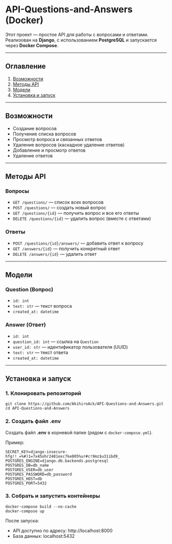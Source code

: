 # API-Questions-and-Answers (Docker)

Этот проект — простое API для работы с вопросами и ответами.  
Реализован на **Django**, с использованием **PostgreSQL** и запускается через **Docker Compose**.

---

## Оглавление
1. [Возможности](#Возможности)
2. [Методы API](#Методы-API)
3. [Модели](#Модели)
4. [Установка и запуск](#Установка-и-запуск)

---

## Возможности

- Создание вопросов
- Получение списка вопросов
- Просмотр вопроса и связанных ответов
- Удаление вопросов (каскадное удаление ответов)
- Добавление и просмотр ответов
- Удаление ответов

---

## Методы API

### Вопросы
- `GET /questions/` — список всех вопросов  
- `POST /questions/` — создать новый вопрос  
- `GET /questions/{id}` — получить вопрос и все его ответы  
- `DELETE /questions/{id}` — удалить вопрос (вместе с ответами)


### Ответы
- `POST /questions/{id}/answers/` — добавить ответ к вопросу  
- `GET /answers/{id}` — получить конкретный ответ  
- `DELETE /answers/{id}` — удалить ответ

---

## Модели

### Question (Вопрос)
- `id: int`
- `text: str` — текст вопроса
- `created_at: datetime`

### Answer (Ответ)
- `id: int`
- `question_id: int` — ссылка на `Question`
- `user_id: str` — идентификатор пользователя (UUID)
- `text: str` — текст ответа
- `created_at: datetime`

---

## Установка и запуск

### 1. Клонировать репозиторий
```
git clone https://github.com/AkihiroAck/API-Questions-and-Answers.git
cd API-Questions-and-Answers
```

### 2. Создать файл .env

Создать файл **.env** в корневой папке (рядом с `docker-compose.yml`).

Пример:
```
SECRET_KEY=django-insecure-hfg!!_=%#)1=7x45ohr2481exc7ke805%ur#c!9mz$u31ibd9_
POSTGRES_ENGINE=django.db.backends.postgresql
POSTGRES_DB=db_name
POSTGRES_USER=db_user
POSTGRES_PASSWORD=db_password
POSTGRES_HOST=db
POSTGRES_PORT=5432
```

### 3. Собрать и запустить контейнеры

```
docker-compose build --no-cache
docker-compose up
```

После запуска:
- API доступно по адресу: http://localhost:8000
- База данных: localhost:5432
